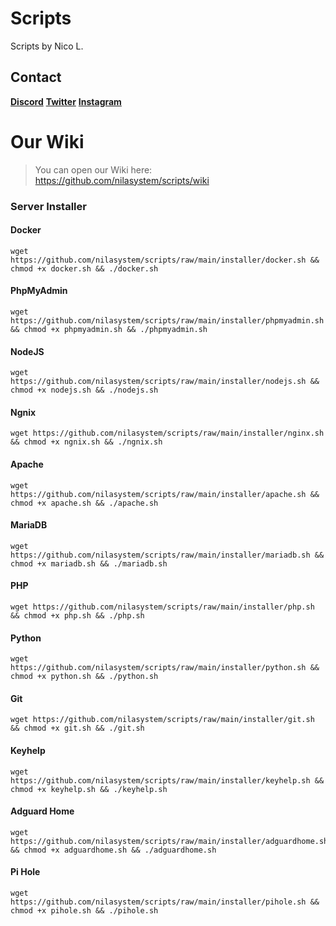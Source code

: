 # Scripts
Scripts by Nico L.

## Contact
**[Discord](https://discord.gg/sJyV76utga)**
**[Twitter](https://twitter.com/@nilasystemtweet)**
**[Instagram](https://instagram.com/nla.insta)**


# Our Wiki
> You can open our Wiki here:
https://github.com/nilasystem/scripts/wiki



### Server Installer

#### Docker
```
wget https://github.com/nilasystem/scripts/raw/main/installer/docker.sh && chmod +x docker.sh && ./docker.sh
```

#### PhpMyAdmin
```
wget https://github.com/nilasystem/scripts/raw/main/installer/phpmyadmin.sh && chmod +x phpmyadmin.sh && ./phpmyadmin.sh
```

#### NodeJS
```
wget https://github.com/nilasystem/scripts/raw/main/installer/nodejs.sh && chmod +x nodejs.sh && ./nodejs.sh
```

#### Ngnix
```
wget https://github.com/nilasystem/scripts/raw/main/installer/nginx.sh && chmod +x ngnix.sh && ./ngnix.sh
```

#### Apache
```
wget https://github.com/nilasystem/scripts/raw/main/installer/apache.sh && chmod +x apache.sh && ./apache.sh
```

#### MariaDB
```
wget https://github.com/nilasystem/scripts/raw/main/installer/mariadb.sh && chmod +x mariadb.sh && ./mariadb.sh
```

#### PHP
```
wget https://github.com/nilasystem/scripts/raw/main/installer/php.sh && chmod +x php.sh && ./php.sh
```

#### Python
```
wget https://github.com/nilasystem/scripts/raw/main/installer/python.sh && chmod +x python.sh && ./python.sh
```

#### Git
```
wget https://github.com/nilasystem/scripts/raw/main/installer/git.sh && chmod +x git.sh && ./git.sh
```

#### Keyhelp
```
wget https://github.com/nilasystem/scripts/raw/main/installer/keyhelp.sh && chmod +x keyhelp.sh && ./keyhelp.sh
```

#### Adguard Home
```
wget https://github.com/nilasystem/scripts/raw/main/installer/adguardhome.sh && chmod +x adguardhome.sh && ./adguardhome.sh
```

#### Pi Hole
```
wget https://github.com/nilasystem/scripts/raw/main/installer/pihole.sh && chmod +x pihole.sh && ./pihole.sh
```
